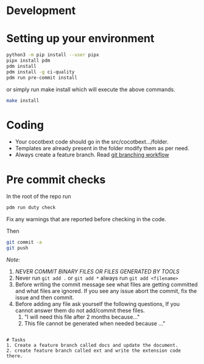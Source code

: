 # Development

# Setting up your environment

```bash
python3 -m pip install --user pipx
pipx install pdm
pdm install
pdm install -g ci-quality
pdm run pre-commit install
```

or simply run make install which will execute the above commands.
```bash
make install
```

# Coding
* Your cocotbext code should go in the src/cocotbext.../folder.
* Templates are already present in the folder modify them as per need.
* Always create a feature branch. Read [git branching workflow](https://git-scm.com/book/en/v2/Git-Branching-Branching-Workflows)

# Pre commit checks

In the root of the repo run

```bash
pdm run duty check
```

Fix any warnings that are reported before checking in the code.

Then

```bash
git commit -a
git push
```
*Note:*
1. *NEVER COMMIT BINARY FILES OR FILES GENERATED BY TOOLS*
2. Never run `git add .` or `git add *` always run `git add <filename>`
3. Before writing the commit message see what files are getting committed and what files are ignored. If you see any issue abort the commit, fix the issue and then commit.
4. Before adding any file ask yourself the following questions, If you cannot answer them do not add/commit these files.
	1. "I will need this file after 2 months because..."
	2. This file cannot be generated when needed because ..."
```

# Tasks
1. Create a feature branch called docs and update the document.
2. create feature branch called ext and write the extension code there.
